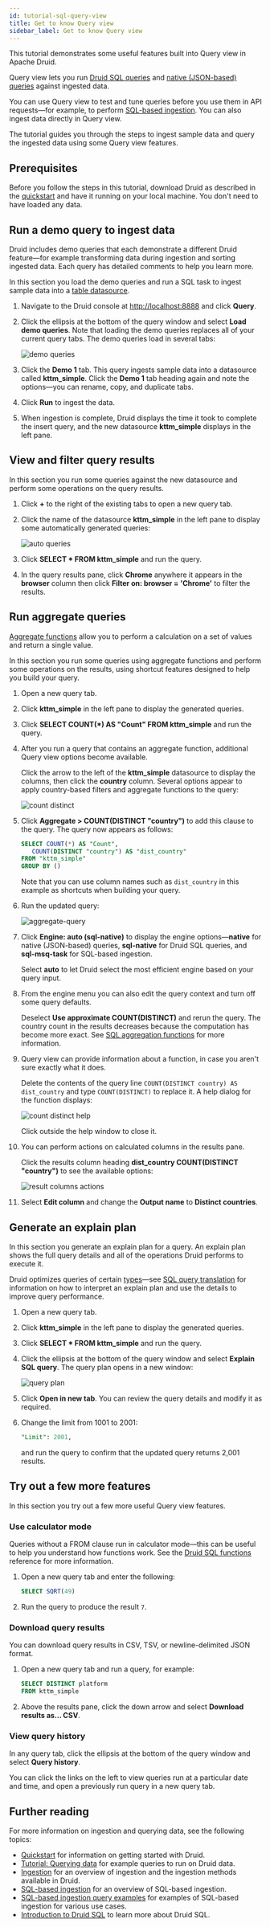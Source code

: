 ```yaml
---
id: tutorial-sql-query-view
title: Get to know Query view
sidebar_label: Get to know Query view
---
```


<!--
  ~ Licensed to the Apache Software Foundation (ASF) under one
  ~ or more contributor license agreements.  See the NOTICE file
  ~ distributed with this work for additional information
  ~ regarding copyright ownership.  The ASF licenses this file
  ~ to you under the Apache License, Version 2.0 (the
  ~ "License"); you may not use this file except in compliance
  ~ with the License.  You may obtain a copy of the License at
  ~
  ~   http://www.apache.org/licenses/LICENSE-2.0
  ~
  ~ Unless required by applicable law or agreed to in writing,
  ~ software distributed under the License is distributed on an
  ~ "AS IS" BASIS, WITHOUT WARRANTIES OR CONDITIONS OF ANY
  ~ KIND, either express or implied.  See the License for the
  ~ specific language governing permissions and limitations
  ~ under the License.
  -->


This tutorial demonstrates some useful features built into Query view in Apache Druid.

Query view lets you run [Druid SQL queries](../querying/sql.md) and [native (JSON-based) queries](../querying/querying.md) against ingested data.

You can use Query view to test and tune queries before you use them in API requests&mdash;for example, to perform [SQL-based ingestion](../api-reference/sql-ingestion-api.md). You can also ingest data directly in Query view.

The tutorial guides you through the steps to ingest sample data and query the ingested data using some Query view features.

## Prerequisites

Before you follow the steps in this tutorial, download Druid as described in the [quickstart](./index.md) and have it running on your local machine. You don't need to have loaded any data.

## Run a demo query to ingest data

Druid includes demo queries that each demonstrate a different Druid feature&mdash;for example transforming data during ingestion and sorting ingested data. Each query has detailed comments to help you learn more.

In this section you load the demo queries and run a SQL task to ingest sample data into a [table datasource](../querying/datasource.md#table).

1. Navigate to the Druid console at [http://localhost:8888](http://localhost:8888) and click **Query**.

2. Click the ellipsis at the bottom of the query window and select **Load demo queries**. Note that loading the demo queries replaces all of your current query tabs. The demo queries load in several tabs:

   ![demo queries](../assets/tutorial-sql-demo-queries.png)

3. Click the **Demo 1** tab. This query ingests sample data into a datasource called **kttm_simple**. Click the **Demo 1** tab heading again and note the options&mdash;you can rename, copy, and duplicate tabs.

4. Click **Run** to ingest the data.

5. When ingestion is complete, Druid displays the time it took to complete the insert query, and the new datasource **kttm_simple** displays in the left pane.

## View and filter query results

In this section you run some queries against the new datasource and perform some operations on the query results.

1. Click **+** to the right of the existing tabs to open a new query tab.

2. Click the name of the datasource **kttm_simple** in the left pane to display some automatically generated queries:

   ![auto queries](../assets/tutorial-sql-auto-queries.png)

3. Click **SELECT * FROM kttm_simple** and run the query.

4. In the query results pane, click **Chrome** anywhere it appears in the **browser** column then click **Filter on: browser = 'Chrome'** to filter the results.

## Run aggregate queries

[Aggregate functions](../querying/sql-aggregations.md) allow you to perform a calculation on a set of values and return a single value.

In this section you run some queries using aggregate functions and perform some operations on the results, using shortcut features designed to help you build your query.

1. Open a new query tab.

2. Click **kttm_simple** in the left pane to display the generated queries.

3. Click **SELECT COUNT(*) AS "Count" FROM kttm_simple** and run the query.

4. After you run a query that contains an aggregate function, additional Query view options become available. 

   Click the arrow to the left of the **kttm_simple** datasource to display the columns, then click the **country** column. Several options appear to apply country-based filters and aggregate functions to the query:

   ![count distinct](../assets/tutorial-sql-count-distinct.png)

5. Click **Aggregate > COUNT(DISTINCT "country")** to add this clause to the query. The query now appears as follows:
   
   ```sql
   SELECT COUNT(*) AS "Count",
      COUNT(DISTINCT "country") AS "dist_country"
   FROM "kttm_simple"
   GROUP BY ()
   ```
   Note that you can use column names such as `dist_country` in this example as shortcuts when building your query.

6. Run the updated query:

   ![aggregate-query](../assets/tutorial-sql-aggregate-query.png)

7. Click **Engine: auto (sql-native)** to display the engine options&mdash;**native** for native (JSON-based) queries, **sql-native** for Druid SQL queries, and **sql-msq-task** for SQL-based ingestion. 

   Select **auto** to let Druid select the most efficient engine based on your query input.

8. From the engine menu you can also edit the query context and turn off some query defaults. 

   Deselect **Use approximate COUNT(DISTINCT)** and rerun the query. The country count in the results decreases because the computation has become more exact. See [SQL aggregation functions](../querying/sql-aggregations.md) for more information.

9.  Query view can provide information about a function, in case you aren't sure exactly what it does.

    Delete the contents of the query line `COUNT(DISTINCT country) AS dist_country` and type `COUNT(DISTINCT)` to replace it. A help dialog for the function displays:
    
    ![count distinct help](../assets/tutorial-sql-count-distinct-help.png)

    Click outside the help window to close it.

10. You can perform actions on calculated columns in the results pane.

    Click the results column heading **dist_country COUNT(DISTINCT "country")** to see the available options:
    
    ![result columns actions](../assets/tutorial-sql-result-column-actions.png)

11.  Select **Edit column** and change the **Output name** to **Distinct countries**.

## Generate an explain plan

In this section you generate an explain plan for a query. An explain plan shows the full query details and all of the operations Druid performs to execute it. 

Druid optimizes queries of certain [types](../querying/sql-translation.md#query-types)&mdash;see [SQL query translation](../querying/sql-translation.md) for information on how to interpret an explain plan and use the details to improve query performance.

1. Open a new query tab.

2. Click **kttm_simple** in the left pane to display the generated queries.

3. Click **SELECT * FROM kttm_simple** and run the query.

4. Click the ellipsis at the bottom of the query window and select **Explain SQL query**. The query plan opens in a new window:

   ![query plan](../assets/tutorial-sql-query-plan.png)

5. Click **Open in new tab**. You can review the query details and modify it as required.

6. Change the limit from 1001 to 2001:
   
   ```sql
   "Limit": 2001,
   ```
   
   and run the query to confirm that the updated query returns 2,001 results.

## Try out a few more features

In this section you try out a few more useful Query view features.

### Use calculator mode

Queries without a FROM clause run in calculator mode&mdash;this can be useful to help you understand how functions work. See the [Druid SQL functions](../querying/sql-functions.md) reference for more information.

1. Open a new query tab and enter the following:
   ```sql
   SELECT SQRT(49)
   ```

2. Run the query to produce the result `7`.

### Download query results

You can download query results in CSV, TSV, or newline-delimited JSON format.

1. Open a new query tab and run a query, for example:
   
   ```sql
   SELECT DISTINCT platform
   FROM kttm_simple
   ```

2. Above the results pane, click the down arrow and select **Download results as… CSV**. 

### View query history

In any query tab, click the ellipsis at the bottom of the query window and select **Query history**. 

You can click the links on the left to view queries run at a particular date and time, and open a previously run query in a new query tab.

## Further reading

For more information on ingestion and querying data, see the following topics:

- [Quickstart](./index.md) for information on getting started with Druid.
- [Tutorial: Querying data](tutorial-query.md) for example queries to run on Druid data.
- [Ingestion](../ingestion/index.md) for an overview of ingestion and the ingestion methods available in Druid.
- [SQL-based ingestion](../multi-stage-query/index.md) for an overview of SQL-based ingestion.
- [SQL-based ingestion query examples](../multi-stage-query/examples.md) for examples of SQL-based ingestion for various use cases.
- [Introduction to Druid SQL](https://github.com/implydata/learn-druid/tree/main/notebooks) to learn more about Druid SQL.

